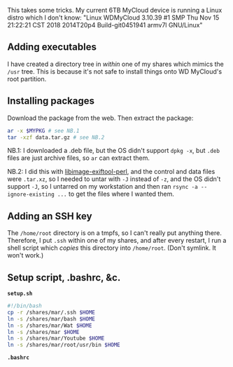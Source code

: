 This takes some tricks. My current 6TB MyCloud device is running a Linux distro which I don't know: "Linux WDMyCloud 3.10.39 #1 SMP Thu Nov 15 21:22:21 CST 2018 2014T20p4 Build-git0451941 armv7l GNU/Linux"

## Adding executables

I have created a directory tree in *within* one of my shares which mimics the `/usr` tree. This is because it's not safe to install things onto WD MyCloud's root partition.

## Installing packages
Download the package from the web. Then extract the package:
```bash
ar -x $MYPKG # see NB.1
tar -xzf data.tar.gz # see NB.2
```

NB.1: I downloaded a .deb file, but the OS didn't support `dpkg -x`, but `.deb` files are just archive files, so `ar` can extract them.

NB.2: I did this with [libimage-exiftool-perl](https://packages.debian.org/buster/all/libimage-exiftool-perl/download), and the control and data files were `.tar.xz`, so I needed to untar with `-J` instead of `-z`, and the OS didn't support `-J`, so I untarred on my workstation and then ran `rsync -a --ignore-existing ...` to get the files where I wanted them.

## Adding an SSH key

The `/home/root` directory is on a tmpfs, so I can't really put anything there. Therefore, I put `.ssh` within one of my shares, and after every restart, I run a shell script which *copies* this directory into `/home/root`. (Don't symlink. It won't work.)

## Setup script, .bashrc, &c.

**`setup.sh`**
```bash
#!/bin/bash
cp -r /shares/mar/.ssh $HOME
ln -s /shares/mar/bash $HOME
ln -s /shares/mar/Wat $HOME
ln -s /shares/mar $HOME
ln -s /shares/mar/Youtube $HOME
ln -s /shares/mar/root/usr/bin $HOME
```

**`.bashrc`**


<!--stackedit_data:
eyJoaXN0b3J5IjpbNDcyNzQ5MDk5XX0=
-->
